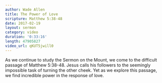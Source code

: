 ```yaml
---
author: Wade Allen
title: The Power of Love
scripture: Matthew 5:38-48
date: 2017-02-19
layout: sermon
category: video
duration: '0:33:16' 
length: 47905827
video_url: qKUT5jwill0
---
```


As we continue to study the Sermon on the Mount, we come to the difficult passage of Matthew 5:38-48. Jesus calls his followers to the seemingly impossible task of turning the other cheek. Yet as we explore this passage, we find incredible power in the response of love.
